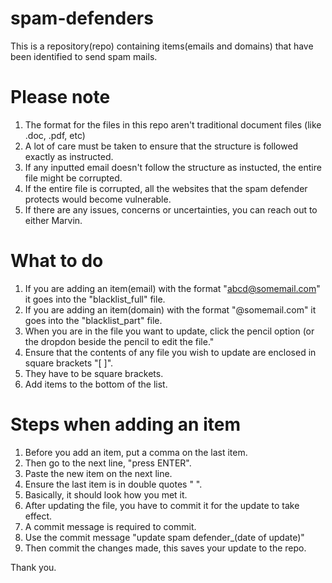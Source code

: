 # spam-defenders 
This is a repository(repo) containing items(emails and domains) that have been identified to send spam mails.

# Please note
1. The format for the files in this repo aren't traditional document files (like .doc, .pdf, etc)
2. A lot of care must be taken to ensure that the structure is followed exactly as instructed.
3. If any inputted email doesn't follow the structure as instucted, the entire file might be corrupted.
4. If the entire file is corrupted, all the websites that the spam defender protects would become vulnerable.
5. If there are any issues, concerns or uncertainties, you can reach out to either Marvin.

# What to do
1. If you are adding an item(email) with the format "abcd@somemail.com" it goes into the "blacklist_full" file.
2. If you are adding an item(domain) with the format "@somemail.com" it goes into the "blacklist_part" file.
3. When you are in the file you want to update, click the pencil option (or the dropdon beside the pencil to edit the file." 
4. Ensure that the contents of any file you wish to update are enclosed in square brackets "[ ]".
5. They have to be square brackets.
6. Add items to the bottom of the list.

# Steps when adding an item
1. Before you add an item, put a comma on the last item.
2. Then go to the next line, "press ENTER".
3. Paste the new item on the next line.
4. Ensure the last item is in double quotes " ".
5. Basically, it should look how you met it.
6. After updating the file, you have to commit it for the update to take effect.
7. A commit message is required to commit.
8. Use the commit message "update spam defender_(date of update)"
9. Then commit the changes made, this saves your update to the repo.

Thank you.
